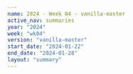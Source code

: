 ```yaml
---
name: 2024 - Week 04 - vanilla-master
active_nav: summaries
year: "2024"
week: "wk04"
version: "vanilla-master"
start_date: "2024-01-22"
end_date: "2024-01-28"
layout: "summary"
---
```

